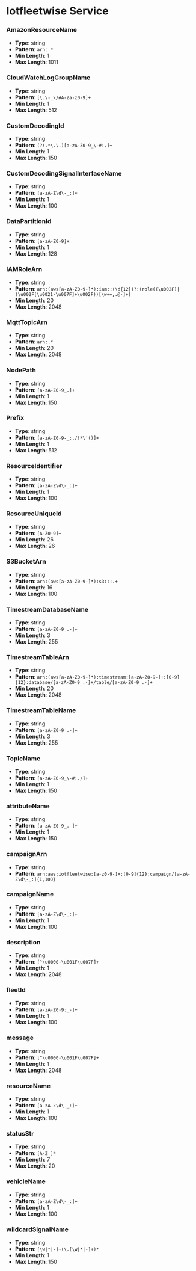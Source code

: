 # Iotfleetwise Service

### AmazonResourceName
- **Type**: string
- **Pattern**: `arn:.*`
- **Min Length**: 1
- **Max Length**: 1011

### CloudWatchLogGroupName
- **Type**: string
- **Pattern**: `[\.\-_\/#A-Za-z0-9]+`
- **Min Length**: 1
- **Max Length**: 512

### CustomDecodingId
- **Type**: string
- **Pattern**: `(?!.*\.\.)[a-zA-Z0-9_\-#:.]+`
- **Min Length**: 1
- **Max Length**: 150

### CustomDecodingSignalInterfaceName
- **Type**: string
- **Pattern**: `[a-zA-Z\d\-_:]+`
- **Min Length**: 1
- **Max Length**: 100

### DataPartitionId
- **Type**: string
- **Pattern**: `[a-zA-Z0-9]+`
- **Min Length**: 1
- **Max Length**: 128

### IAMRoleArn
- **Type**: string
- **Pattern**: `arn:(aws[a-zA-Z0-9-]*):iam::(\d{12})?:(role((\u002F)|(\u002F[\u0021-\u007F]+\u002F))[\w+=,.@-]+)`
- **Min Length**: 20
- **Max Length**: 2048

### MqttTopicArn
- **Type**: string
- **Pattern**: `arn:.*`
- **Min Length**: 20
- **Max Length**: 2048

### NodePath
- **Type**: string
- **Pattern**: `[a-zA-Z0-9_.]+`
- **Min Length**: 1
- **Max Length**: 150

### Prefix
- **Type**: string
- **Pattern**: `[a-zA-Z0-9-_:./!*\'()]+`
- **Min Length**: 1
- **Max Length**: 512

### ResourceIdentifier
- **Type**: string
- **Pattern**: `[a-zA-Z\d\-_:]+`
- **Min Length**: 1
- **Max Length**: 100

### ResourceUniqueId
- **Type**: string
- **Pattern**: `[A-Z0-9]+`
- **Min Length**: 26
- **Max Length**: 26

### S3BucketArn
- **Type**: string
- **Pattern**: `arn:(aws[a-zA-Z0-9-]*):s3:::.+`
- **Min Length**: 16
- **Max Length**: 100

### TimestreamDatabaseName
- **Type**: string
- **Pattern**: `[a-zA-Z0-9_.-]+`
- **Min Length**: 3
- **Max Length**: 255

### TimestreamTableArn
- **Type**: string
- **Pattern**: `arn:(aws[a-zA-Z0-9-]*):timestream:[a-zA-Z0-9-]+:[0-9]{12}:database/[a-zA-Z0-9_.-]+/table/[a-zA-Z0-9_.-]+`
- **Min Length**: 20
- **Max Length**: 2048

### TimestreamTableName
- **Type**: string
- **Pattern**: `[a-zA-Z0-9_.-]+`
- **Min Length**: 3
- **Max Length**: 255

### TopicName
- **Type**: string
- **Pattern**: `[a-zA-Z0-9_\-#:./]+`
- **Min Length**: 1
- **Max Length**: 150

### attributeName
- **Type**: string
- **Pattern**: `[a-zA-Z0-9_.-]+`
- **Min Length**: 1
- **Max Length**: 150

### campaignArn
- **Type**: string
- **Pattern**: `arn:aws:iotfleetwise:[a-z0-9-]+:[0-9]{12}:campaign/[a-zA-Z\d\-_:]{1,100}`

### campaignName
- **Type**: string
- **Pattern**: `[a-zA-Z\d\-_:]+`
- **Min Length**: 1
- **Max Length**: 100

### description
- **Type**: string
- **Pattern**: `[^\u0000-\u001F\u007F]+`
- **Min Length**: 1
- **Max Length**: 2048

### fleetId
- **Type**: string
- **Pattern**: `[a-zA-Z0-9:_-]+`
- **Min Length**: 1
- **Max Length**: 100

### message
- **Type**: string
- **Pattern**: `[^\u0000-\u001F\u007F]+`
- **Min Length**: 1
- **Max Length**: 2048

### resourceName
- **Type**: string
- **Pattern**: `[a-zA-Z\d\-_:]+`
- **Min Length**: 1
- **Max Length**: 100

### statusStr
- **Type**: string
- **Pattern**: `[A-Z_]*`
- **Min Length**: 7
- **Max Length**: 20

### vehicleName
- **Type**: string
- **Pattern**: `[a-zA-Z\d\-_:]+`
- **Min Length**: 1
- **Max Length**: 100

### wildcardSignalName
- **Type**: string
- **Pattern**: `[\w|*|-]+(\.[\w|*|-]+)*`
- **Min Length**: 1
- **Max Length**: 150

